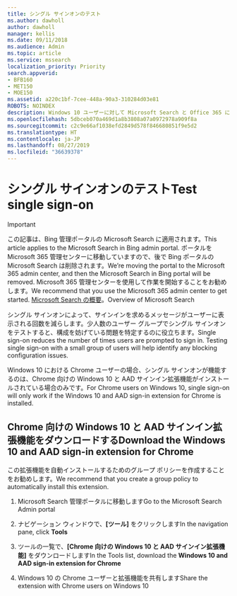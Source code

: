 ```yaml
---
title: シングル サインオンのテスト
ms.author: dawholl
author: dawholl
manager: kellis
ms.date: 09/11/2018
ms.audience: Admin
ms.topic: article
ms.service: mssearch
localization_priority: Priority
search.appverid:
- BFB160
- MET150
- MOE150
ms.assetid: a220c1bf-7cee-448a-90a3-310284d03e81
ROBOTS: NOINDEX
description: Windows 10 ユーザーに対して Microsoft Search と Office 365 にサインインを求めるメッセージが表示される回数を減らします
ms.openlocfilehash: 5dbceb070a469d1a8b3808a07a0972978a909f8a
ms.sourcegitcommit: c2c9e66af1038efd2849d578f846680851f9e5d2
ms.translationtype: HT
ms.contentlocale: ja-JP
ms.lasthandoff: 08/27/2019
ms.locfileid: "36639378"
---
```

# <a name="test-single-sign-on"></a><span data-ttu-id="0dad7-103">シングル サインオンのテスト</span><span class="sxs-lookup"><span data-stu-id="0dad7-103">Test single sign-on</span></span>

> [!IMPORTANT]
> <span data-ttu-id="0dad7-104">この記事は、Bing 管理ポータルの Microsoft Search に適用されます。</span><span class="sxs-lookup"><span data-stu-id="0dad7-104">This article applies to the Microsoft Search in Bing admin portal.</span></span> <span data-ttu-id="0dad7-105">ポータルを Microsoft 365 管理センターに移動していますので、後で Bing ポータルの Microsoft Search は削除されます。</span><span class="sxs-lookup"><span data-stu-id="0dad7-105">We’re moving the portal to the Microsoft 365 admin center, and then the Microsoft Search in Bing portal will be removed.</span></span> <span data-ttu-id="0dad7-106">Microsoft 365 管理センターを使用して作業を開始することをお勧めします。</span><span class="sxs-lookup"><span data-stu-id="0dad7-106">We recommend that you use the Microsoft 365 admin center to get started.</span></span> <span data-ttu-id="0dad7-107">[Microsoft Search の概要](overview-microsoft-search.md)。</span><span class="sxs-lookup"><span data-stu-id="0dad7-107">Overview of Microsoft Search</span></span>
    
<span data-ttu-id="0dad7-p102">シングル サインオンによって、サインインを求めるメッセージがユーザーに表示される回数を減らします。少人数のユーザー グループでシングル サインオンをテストすると、構成を妨げている問題を特定するのに役立ちます。</span><span class="sxs-lookup"><span data-stu-id="0dad7-p102">Single sign-on reduces the number of times users are prompted to sign in. Testing single sign-on with a small group of users will help identify any blocking configuration issues.</span></span> 
  
<span data-ttu-id="0dad7-110">Windows 10 における Chrome ユーザーの場合、シングル サインオンが機能するのは、Chrome 向けの Windows 10 と AAD サインイン拡張機能がインストールされている場合のみです。</span><span class="sxs-lookup"><span data-stu-id="0dad7-110">For Chrome users on Windows 10, single sign-on will only work if the Windows 10 and AAD sign-in extension for Chrome is installed.</span></span> 
  
## <a name="download-the-windows-10-and-aad-sign-in-extension-for-chrome"></a><span data-ttu-id="0dad7-111">Chrome 向けの Windows 10 と AAD サインイン拡張機能をダウンロードする</span><span class="sxs-lookup"><span data-stu-id="0dad7-111">Download the Windows 10 and AAD sign-in extension for Chrome</span></span>

<span data-ttu-id="0dad7-112">この拡張機能を自動インストールするためのグループ ポリシーを作成することをお勧めします。</span><span class="sxs-lookup"><span data-stu-id="0dad7-112">We recommend that you create a group policy to automatically install this extension.</span></span>
  
1. <span data-ttu-id="0dad7-113">Microsoft Search 管理ポータルに移動します</span><span class="sxs-lookup"><span data-stu-id="0dad7-113">Go to the Microsoft Search Admin portal</span></span>
    
2. <span data-ttu-id="0dad7-114">ナビゲーション ウィンドウで、**[ツール]** をクリックします</span><span class="sxs-lookup"><span data-stu-id="0dad7-114">In the navigation pane, click **Tools**</span></span>
    
3. <span data-ttu-id="0dad7-115">ツールの一覧で、**[Chrome 向けの Windows 10 と AAD サインイン拡張機能]** をダウンロードします</span><span class="sxs-lookup"><span data-stu-id="0dad7-115">In the Tools list, download the **Windows 10 and AAD sign-in extension for Chrome**</span></span>
    
4. <span data-ttu-id="0dad7-116">Windows 10 の Chrome ユーザーと拡張機能を共有します</span><span class="sxs-lookup"><span data-stu-id="0dad7-116">Share the extension with Chrome users on Windows 10</span></span>

  

